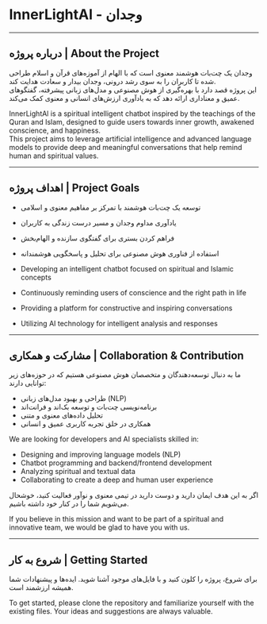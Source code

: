 # InnerLightAl - وجدان 

---

## درباره پروژه | About the Project

وجدان یک چت‌بات هوشمند معنوی است که با الهام از آموزه‌های قرآن و اسلام طراحی شده تا کاربران را به سوی رشد درونی، وجدان بیدار و سعادت هدایت کند.  
این پروژه قصد دارد با بهره‌گیری از هوش مصنوعی و مدل‌های زبانی پیشرفته، گفتگوهای عمیق و معناداری ارائه دهد که به یادآوری ارزش‌های انسانی و معنوی کمک می‌کند.

InnerLightAl is a spiritual intelligent chatbot inspired by the teachings of the Quran and Islam, designed to guide users towards inner growth, awakened conscience, and happiness.  
This project aims to leverage artificial intelligence and advanced language models to provide deep and meaningful conversations that help remind human and spiritual values.

---

## اهداف پروژه | Project Goals

- توسعه یک چت‌بات هوشمند با تمرکز بر مفاهیم معنوی و اسلامی  
- یادآوری مداوم وجدان و مسیر درست زندگی به کاربران  
- فراهم کردن بستری برای گفتگوی سازنده و الهام‌بخش  
- استفاده از فناوری هوش مصنوعی برای تحلیل و پاسخگویی هوشمندانه

- Developing an intelligent chatbot focused on spiritual and Islamic concepts  
- Continuously reminding users of conscience and the right path in life  
- Providing a platform for constructive and inspiring conversations  
- Utilizing AI technology for intelligent analysis and responses

---

## مشارکت و همکاری | Collaboration & Contribution

ما به دنبال توسعه‌دهندگان و متخصصان هوش مصنوعی هستیم که در حوزه‌های زیر توانایی دارند:  
- طراحی و بهبود مدل‌های زبانی (NLP)  
- برنامه‌نویسی چت‌بات و توسعه بک‌اند و فرانت‌اند  
- تحلیل داده‌های معنوی و متنی  
- همکاری در خلق تجربه کاربری عمیق و انسانی

We are looking for developers and AI specialists skilled in:  
- Designing and improving language models (NLP)  
- Chatbot programming and backend/frontend development  
- Analyzing spiritual and textual data  
- Collaborating to create a deep and human user experience

اگر به این هدف ایمان دارید و دوست دارید در تیمی معنوی و نوآور فعالیت کنید، خوشحال می‌شویم شما را در کنار خود داشته باشیم.

If you believe in this mission and want to be part of a spiritual and innovative team, we would be glad to have you with us.

---

## شروع به کار | Getting Started

برای شروع، پروژه را کلون کنید و با فایل‌های موجود آشنا شوید. ایده‌ها و پیشنهادات شما همیشه ارزشمند است.

To get started, please clone the repository and familiarize yourself with the existing files. Your ideas and suggestions are always valuable.
